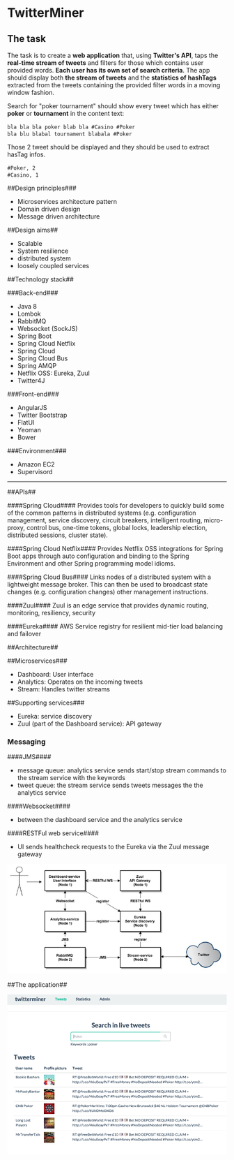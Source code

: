 TwitterMiner
============

## The task ##
The task is to create a **web application** that, using **Twitter's API**, taps the **real-time stream of tweets** and filters for those which contains user provided words. **Each user has its own set of search criteria**.
The app should display both **the stream of tweets** and the **statistics of hashTags** extracted from the tweets containing the provided filter words in a moving window fashion.

Search for "poker tournament" should show every tweet which has either **poker** or **tournament** in the content text:
```
bla bla bla poker blab bla #Casino #Poker
bla blu blabal tournament blabala #Poker
```
Those 2 tweet should be displayed and they should be used to extract hasTag infos.
```
#Poker, 2
#Casino, 1
```

##Design principles###

- Microservices architecture pattern
- Domain driven design
- Message driven architecture

##Design aims##
- Scalable
- System resilience
- distributed system
- loosely coupled services

##Technology stack##

###Back-end###

- Java 8
- Lombok
- RabbitMQ
- Websocket (SockJS)
- Spring Boot
- Spring Cloud Netflix
- Spring Cloud
- Spring Cloud Bus
- Spring AMQP
- Netflix OSS: Eureka, Zuul
- Twitter4J

###Front-end###
- AngularJS
- Twitter Bootstrap
- FlatUI
- Yeoman
- Bower

###Environment###
- Amazon EC2
- Supervisord


----------

##APIs##

####Spring Cloud####
Provides tools for developers to quickly build some of the common patterns in distributed systems (e.g. configuration management, service discovery, circuit breakers, intelligent routing, micro-proxy, control bus, one-time tokens, global locks, leadership election, distributed sessions, cluster state).

####Spring Cloud Netflix####
Provides Netflix OSS integrations for Spring Boot apps through auto configuration and binding to the Spring Environment and other Spring programming model idioms.

####Spring Cloud Bus####
Links nodes of a distributed system with a lightweight message broker. This can then be used to broadcast state changes (e.g. configuration changes) other management instructions.

####Zuul####
Zuul is an edge service that provides dynamic routing, monitoring, resiliency, security

####Eureka####
AWS Service registry for resilient mid-tier load balancing and failover

##Architecture##

##Microservices###
- Dashboard: User interface
- Analytics: Operates on the incoming tweets
- Stream: Handles twitter streams

##Supporting services###
- Eureka: service discovery
- Zuul (part of the Dashboard service): API gateway

### Messaging ###

####JMS####
- message queue: analytics service sends start/stop stream commands to the stream service with the keywords
- tweet queue: the stream service sends tweets messages the the analytics service
 
####Websocket####
- between the dashboard service and the analytics service

####RESTFul web service####
- UI sends healthcheck requests to the Eureka via the Zuul message gateway

![Alt text](images/services.jpg?raw=true "Flow")

##The application##

![Alt text](images/main.jpg?raw=true "Flow")

